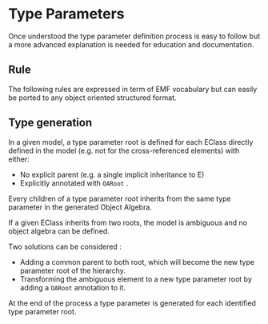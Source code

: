 # Type Parameters

Once understood the type parameter definition process is easy to follow but a more advanced explanation is needed for education and documentation.

## Rule

The following rules are expressed in term of EMF vocabulary but can easily be ported to any object oriented structured format.

## Type generation

In a given model, a type parameter root is defined for each EClass directly defined in the model (e.g. not for the cross-referenced elements) with either:

- No explicit parent (e.g. a single implicit inheritance to E)
- Explicitly annotated with `OARoot` . 

Every children of a type parameter root inherits from the same type parameter in the generated Object Algebra.

If a given EClass inherits from two roots, the model is ambiguous and no object algebra can be defined.

Two solutions can be considered :

- Adding a common parent to both root, which will become the new type parameter root of the hierarchy.
- Transforming the ambiguous element to a new type parameter root by adding a `OARoot` annotation to it.

At the end of the process a type parameter is generated for each identified type parameter root.